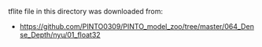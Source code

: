 tflite file in this directory was downloaded from:
- https://github.com/PINTO0309/PINTO_model_zoo/tree/master/064_Dense_Depth/nyu/01_float32
